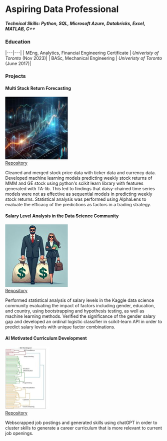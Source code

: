# Aspiring Data Professional

##### Technical Skills: Python, SQL, Microsoft Azure, Databricks, Excel, MATLAB, C++ 

### Education
|---|---|
| MEng, Analytics, Financial Engineering Certificate   | *Univeristy of Toronto* (Nov 2023)|
| BASc, Mechanical Engineering                         | *Univeristy of Toronto* (June 2017)|

### Projects

#### Multi Stock Return Forecasting
![stock](/assets/imgs/stock.jpg)  
[Repository](https://github.com/eydeyoung/Multistock_Predictive_Analytics)  

Cleaned and merged stock price data with ticker data and currency data. Developed machine learning models predicting weekly stock returns of MMM and GE stock using python's scikit learn library with features generated with TA-lib. This led to findings that daisy-chained time series models were not as effective as sequential models in predicting weekly stock returns. Statistical analysis was performed using AlphaLens to evaluate the efficacy of the predictions as factors in a trading strategy. 


#### Salary Level Analysis in the Data Science Community
![salary](/assets/imgs/salary.jpg)  
[Repository](https://github.com/eydeyoung/salary-comparison)  

Performed statistical analysis of salary levels in the Kaggle data science community evaluating the impact of factors including gender, education, and country, using bootstrapping and hypothesis testing, as well as machine learning methods. Verified the significance of the gender salary gap and developed an ordinal logistic classifier in scikit-learn API in order to predict salary levels with unique factor combinations.


#### AI Motivated Curriculum Development
![school](./assets/imgs/course.JPG)  
[Repository](https://github.com/eydeyoung/AI_Motivated_Curriculum_Development)  

Webscrapped job postings and generated skills using chatGPT in order to cluster skills to generate a career curriculum that is more relevant to current job openings.









